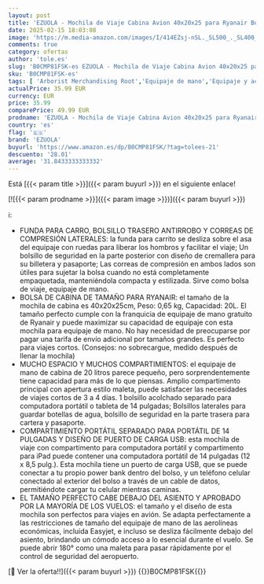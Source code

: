 ```yaml
---
layout: post
title: 'EZUOLA - Mochila de Viaje Cabina Avion 40x20x25 para Ryanair Bolsa de Viaje Equipaje de Mano 20L Bajo el Asiento Maletas de Cabina Pequeña Hombre Mujer Mochila Portatil 14 Pulgadas con Puerto USB - Negro'
date: 2025-02-15 18:03:08
image: 'https://m.media-amazon.com/images/I/414EZsj-nSL._SL500_._SL400_.jpg'
comments: true
category: ofertas
author: 'tole.es'
slug: 'B0CMP81FSK-es EZUOLA - Mochila de Viaje Cabina Avion 40x20x25 para...'
sku: 'B0CMP81FSK-es'
tags: [ 'Arborist Merchandising Root','Equipaje de mano','Equipaje y accessorios de viaje','Los más valorados por los clientes','Maletas y bolsas de viaje','Moda','Self Service','Special Features Stores','c8538d25-3af9-48d3-aeff-5f3ce5572a36_0','c8538d25-3af9-48d3-aeff-5f3ce5572a36_5501','ezuola','mochila','🇪🇸', ]
actualPrice: 35.99 EUR
currency: EUR
price: 35.99
comparePrice: 49.99 EUR
prodname: 'EZUOLA - Mochila de Viaje Cabina Avion 40x20x25 para Ryanair Bolsa de Viaje Equipaje de Mano 20L Bajo el Asiento Maletas de Cabina Pequeña Hombre Mujer Mochila Portatil 14 Pulgadas con Puerto USB - Negro'
country: 'es'
flag: '🇪🇸'
brand: 'EZUOLA'
buyurl: 'https://www.amazon.es/dp/B0CMP81FSK/?tag=tolees-21'
descuento: '28.01'
average: '31.8433333333332'
---
```


Está [{{< param title >}}]({{< param buyurl >}}) en el siguiente enlace!

[![{{< param prodname >}}]({{< param image >}})]({{< param buyurl >}})

ℹ️:

- FUNDA PARA CARRO, BOLSILLO TRASERO ANTIRROBO Y CORREAS DE COMPRESIÓN LATERALES: la funda para carrito se desliza sobre el asa del equipaje con ruedas para liberar los hombros y facilitar el viaje; Un bolsillo de seguridad en la parte posterior con diseño de cremallera para su billetera y pasaporte; Las correas de compresión en ambos lados son útiles para sujetar la bolsa cuando no está completamente empaquetada, manteniéndola compacta y estilizada. Sirve como bolsa de viaje, equipaje de mano.
- BOLSA DE CABINA DE TAMAÑO PARA RYANAIR: el tamaño de la mochila de cabina es 40x20x25cm, Peso: 0,65 kg, Capacidad: 20L. El tamaño perfecto cumple con la franquicia de equipaje de mano gratuito de Ryanair y puede maximizar su capacidad de equipaje con esta mochila para equipaje de mano. No hay necesidad de preocuparse por pagar una tarifa de envío adicional por tamaños grandes. Es perfecto para viajes cortos. (Consejos: no sobrecargue, medido después de llenar la mochila)
- MUCHO ESPACIO Y MUCHOS COMPARTIMIENTOS: el equipaje de mano de cabina de 20 litros parece pequeño, pero sorprendentemente tiene capacidad para más de lo que piensas. Amplio compartimento principal con apertura estilo maleta, puede satisfacer las necesidades de viajes cortos de 3 a 4 días. 1 bolsillo acolchado separado para computadora portátil o tableta de 14 pulgadas; Bolsillos laterales para guardar botellas de agua, bolsillo de seguridad en la parte trasera para cartera y pasaporte.
- COMPARTIMIENTO PORTÁTIL SEPARADO PARA PORTÁTIL DE 14 PULGADAS Y DISEÑO DE PUERTO DE CARGA USB: esta mochila de viaje con compartimento para computadora portátil y compartimento para iPad puede contener una computadora portátil de 14 pulgadas (12 x 8,5 pulg.). Esta mochila tiene un puerto de carga USB, que se puede conectar a tu propio power bank dentro del bolso, y un teléfono celular conectado al exterior del bolso a través de un cable de datos, permitiéndote cargar tu celular mientras caminas.
- EL TAMAÑO PERFECTO CABE DEBAJO DEL ASIENTO Y APROBADO POR LA MAYORÍA DE LOS VUELOS: el tamaño y el diseño de esta mochila son perfectos para viajes en avión. Se adapta perfectamente a las restricciones de tamaño del equipaje de mano de las aerolíneas económicas, incluida Easyjet, e incluso se desliza fácilmente debajo del asiento, brindando un cómodo acceso a lo esencial durante el vuelo. Se puede abrir 180° como una maleta para pasar rápidamente por el control de seguridad del aeropuerto.

[🛒 Ver la oferta!!]({{< param buyurl >}})
{{<world>}}B0CMP81FSK{{</world>}}

